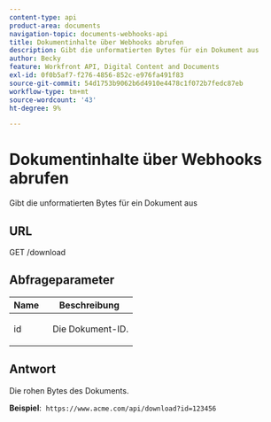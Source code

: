 ```yaml
---
content-type: api
product-area: documents
navigation-topic: documents-webhooks-api
title: Dokumentinhalte über Webhooks abrufen
description: Gibt die unformatierten Bytes für ein Dokument aus
author: Becky
feature: Workfront API, Digital Content and Documents
exl-id: 0f0b5af7-f276-4856-852c-e976fa491f83
source-git-commit: 54d1753b9062b6d4910e4478c1f072b7fedc87eb
workflow-type: tm+mt
source-wordcount: '43'
ht-degree: 9%

---
```


# Dokumentinhalte über Webhooks abrufen

Gibt die unformatierten Bytes für ein Dokument aus

## URL

GET /download

## Abfrageparameter

<table style="table-layout:auto"> 
 <col> 
 <col> 
 <thead> 
  <tr> 
   <th>Name </th> 
   <th>Beschreibung</th> 
  </tr> 
 </thead> 
 <tbody> 
  <tr> 
   <td> <p>id</p> </td> 
   <td> Die Dokument-ID.</td> 
  </tr> 
 </tbody> 
</table>

## Antwort

Die rohen Bytes des Dokuments.

**Beispiel**:  `https://www.acme.com/api/download?id=123456`
